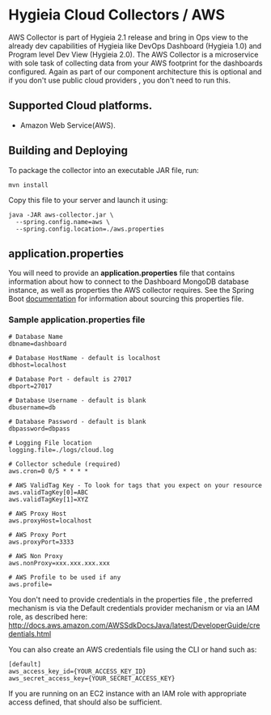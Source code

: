 # Hygieia Cloud Collectors / AWS

AWS Collector is part of Hygieia 2.1 release and bring in Ops view to the already dev capabilities of Hygieia like DevOps Dashboard (Hygieia 1.0) and Program level Dev View (Hygieia 2.0). The AWS Collector is a microservice with sole task of collecting data from your AWS footprint for the dashboards configured. Again as part of our component architecture this is optional and if you don't use public cloud providers , you don't need to run this.

##  Supported Cloud platforms.

- Amazon Web Service(AWS).

## Building and Deploying

To package the collector into an executable JAR file, run:
```
mvn install
```

Copy this file to your server and launch it using:
```
java -JAR aws-collector.jar \
  --spring.config.name=aws \
  --spring.config.location=./aws.properties
```

## application.properties

You will need to provide an **application.properties** file that contains information about how to connect to the Dashboard MongoDB database instance, as well as properties the AWS collector requires. See the Spring Boot [documentation](http://docs.spring.io/spring-boot/docs/current-SNAPSHOT/reference/htmlsingle/#boot-features-external-config-application-property-files) for information about sourcing this properties file.

### Sample application.properties file

```properties
# Database Name
dbname=dashboard

# Database HostName - default is localhost
dbhost=localhost

# Database Port - default is 27017
dbport=27017

# Database Username - default is blank
dbusername=db

# Database Password - default is blank
dbpassword=dbpass

# Logging File location
logging.file=./logs/cloud.log

# Collector schedule (required)
aws.cron=0 0/5 * * * *

# AWS ValidTag Key - To look for tags that you expect on your resource
aws.validTagKey[0]=ABC
aws.validTagKey[1]=XYZ

# AWS Proxy Host
aws.proxyHost=localhost

# AWS Proxy Port
aws.proxyPort=3333

# AWS Non Proxy
aws.nonProxy=xxx.xxx.xxx.xxx

# AWS Profile to be used if any
aws.profile=
```

You don't need to provide credentials in the properties file , the preferred mechanism is via the Default credentials provider mechanism or via an IAM role, as described here:
http://docs.aws.amazon.com/AWSSdkDocsJava/latest/DeveloperGuide/credentials.html

You can also create an AWS credentials file using the CLI or hand such as:
```properties
[default]
aws_access_key_id={YOUR_ACCESS_KEY_ID}
aws_secret_access_key={YOUR_SECRET_ACCESS_KEY}
```

If you are running on an EC2 instance with an IAM role with appropriate access defined, that should also be sufficient.

